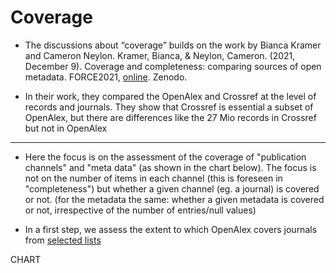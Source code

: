 # Coverage

* The discussions about “coverage” builds on the work by Bianca Kramer and Cameron Neylon. 
Kramer, Bianca, & Neylon, Cameron. (2021, December 9). Coverage and completeness: comparing sources of open metadata. FORCE2021, [online](https://doi.org/10.5281/zenodo.5770835). Zenodo. 

* In their work, they compared the OpenAlex and Crossref at the level of records and journals.  They show that Crossref is essential a subset of OpenAlex, but there are differences like the 27 Mio records in Crossref but not in OpenAlex

----
* Here the focus is on the assessment of the coverage of "publication channels" and "meta data"  (as shown in the chart below). The focus is not on the number of items in each channel (this is foreseen in "completeness") but whether a given channel (eg. a journal) is covered or not. (for the metadata the same: whether a given metadata is covered or not, irrespective of the number of entries/null values)

* In a first step, we assess the extent to which OpenAlex covers journals from [selected lists]( https://github.com/almugabo/open_metadata/wiki/Journals)

CHART 


